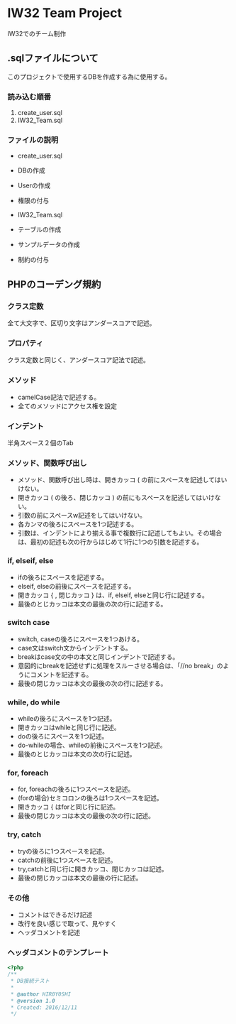 # IW32 Team Project

IW32でのチーム制作

## .sqlファイルについて
このプロジェクトで使用するDBを作成する為に使用する。

### 読み込む順番
1. create_user.sql
2. IW32_Team.sql

### ファイルの説明
* create_user.sql
 * DBの作成
 * Userの作成
 * 権限の付与

* IW32_Team.sql
 * テーブルの作成
 * サンプルデータの作成
 * 制約の付与


## PHPのコーデング規約

### クラス定数
全て大文字で、区切り文字はアンダースコアで記述。

### プロパティ
クラス定数と同じく、アンダースコア記法で記述。

### メソッド
* camelCase記法で記述する。
* 全てのメソッドにアクセス権を設定

### インデント
半角スペース２個のTab


### メソッド、関数呼び出し
* メソッド、関数呼び出し時は、開きカッコ ( の前にスペースを記述してはいけない。
* 開きカッコ ( の後ろ、閉じカッコ ) の前にもスペースを記述してはいけない。
* 引数の前にスペースw記述をしてはいけない。
* 各カンマの後ろにスペースを1つ記述する。
* 引数は、インデントにより揃える事で複数行に記述してもよい。その場合は、最初の記述も次の行からはじめて1行に1つの引数を記述する。

### if, elseif, else
* ifの後ろにスペースを記述する。
* elseif, elseの前後にスペースを記述する。
* 開きカッコ { , 閉じカッコ } は、if, elseif, elseと同じ行に記述する。
* 最後のとじカッコは本文の最後の次の行に記述する。

### switch case
* switch, caseの後ろにスペースを1つあける。
* case文はswitch文からインデントする。
* breakはcase文の中の本文と同じインデントで記述する。
* 意図的にbreakを記述せずに処理をスルーさせる場合は、「//no break」のようにコメントを記述する。
* 最後の閉じカッコは本文の最後の次の行に記述する。

### while, do while
* whileの後ろにスペースを1つ記述。
* 開きカッコはwhileと同じ行に記述。
* doの後ろにスペースを1つ記述。
* do-whileの場合、whileの前後にスペースを1つ記述。
* 最後のとじカッコは本文の次の行に記述。

### for, foreach
* for, foreachの後ろに1つスペースを記述。
* (forの場合)セミコロンの後ろは1つスペースを記述。
* 開きカッコ { はforと同じ行に記述。
* 最後の閉じカッコは本文の最後の次の行に記述。

### try, catch
* tryの後ろに1つスペースを記述。
* catchの前後に1つスペースを記述。
* try,catchと同じ行に開きカッコ、閉じカッコは記述。
* 最後の閉じカッコは本文の最後の行に記述。

### その他
* コメントはできるだけ記述
* 改行を良い感じで取って、見やすく
* ヘッダコメントを記述



### ヘッダコメントのテンプレート
```php
<?php
/**
 * DB接続テスト
 *
 * @author HIR0Y0SHI
 * @version 1.0
 * Created: 2016/12/11
 */
```
